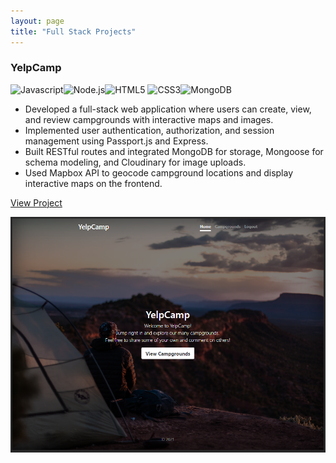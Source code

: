 ```yaml
---
layout: page
title: "Full Stack Projects"
---
```


<div class="project-card">
  <div class="project-card-content">
    <h3>YelpCamp</h3>
       <img src="https://img.shields.io/badge/JavaScript-F7DF1E?style=flat&logo=javascript&logoColor=black" alt="Javascript"><img src="https://img.shields.io/badge/Node.js-5FA04E?style=flat&logo=nodedotjs&logoColor=white" alt="Node.js"><img src="https://img.shields.io/badge/HTML5-E34F26?style=flat&logo=html5&logoColor=white" alt="HTML5"> <img src="https://img.shields.io/badge/CSS3-1572B6?style=flat&logo=css3&logoColor=white" alt="CSS3"><img src="https://img.shields.io/badge/MongoDB-47A248?style=flat&logo=mongodb&logoColor=white" alt="MongoDB">
      <ul>
        <li>Developed a full-stack web application where users can create, view, and review campgrounds with interactive maps and images.</li>
        <li>Implemented user authentication, authorization, and session management using Passport.js and Express.</li>
        <li>Built RESTful routes and integrated MongoDB for storage, Mongoose for schema modeling, and Cloudinary for image uploads.</li>
        <li>Used Mapbox API to geocode campground locations and display interactive maps on the frontend.</li>
      </ul>
      <p><a href="https://github.com/kushagrayadv/YelpCamp" target="_blank" rel="noopener noreferrer">View Project</a></p>
  </div>
  <img src="/assets/projects/yelpcamp.png" alt="yelpcamp" class="project-card-img" />
</div>
